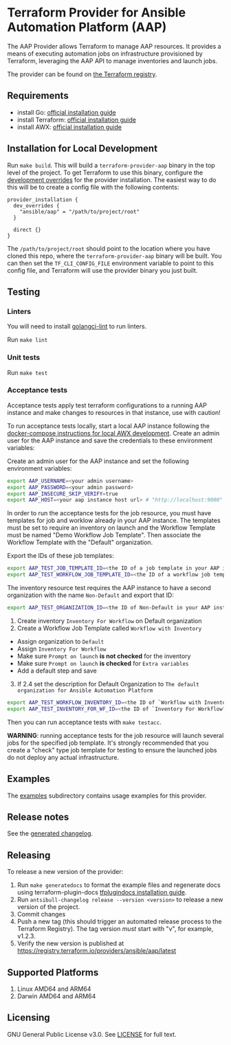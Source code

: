 # Terraform Provider for Ansible Automation Platform (AAP)

The AAP Provider allows Terraform to manage AAP resources. It provides a means of executing automation jobs on infrastructure provisioned by Terraform, leveraging the AAP API to manage inventories and launch jobs.

The provider can be found on [the Terraform registry](https://registry.terraform.io/providers/ansible/aap/latest).


## Requirements

- install Go: [official installation guide](https://go.dev/doc/install)
- install Terraform: [official installation guide](https://developer.hashicorp.com/terraform/tutorials/aws-get-started/install-cli)
- install AWX: [official installation guide](https://github.com/ansible/awx/blob/devel/INSTALL.md)

## Installation for Local Development

Run `make build`. This will build a `terraform-provider-aap` binary in the top level of the project. To get Terraform to use this binary, configure the [development overrides](https://developer.hashicorp.com/terraform/cli/config/config-file#development-overrides-for-provider-developers) for the provider installation. The easiest way to do this will be to create a config file with the following contents:

```
provider_installation {
  dev_overrides {
    "ansible/aap" = "/path/to/project/root"
  }

  direct {}
}
```

The `/path/to/project/root` should point to the location where you have cloned this repo, where the `terraform-provider-aap` binary will be built. You can then set the `TF_CLI_CONFIG_FILE` environment variable to point to this config file, and Terraform will use the provider binary you just built.

## Testing

### Linters
You will need to install [golangci-lint](https://golangci-lint.run/usage/install/) to run linters.

Run `make lint`

### Unit tests

Run `make test`

### Acceptance tests

Acceptance tests apply test terraform configurations to a running AAP instance and make changes to resources in that instance, use with caution!

To run acceptance tests locally, start a local AAP instance following the [docker-compose instructions for local AWX development](https://github.com/ansible/awx/blob/devel/tools/docker-compose/README.md). Create an admin user for the AAP instance and save the credentials to these environment variables:

Create an admin user for the AAP instance and set the following environment variables:

```bash
export AAP_USERNAME=<your admin username>
export AAP_PASSWORD=<your admin password>
export AAP_INSECURE_SKIP_VERIFY=true
export AAP_HOST=<your aap instance host url> # "http://localhost:9080" or "https://localhost:8043"
```

In order to run the acceptance tests for the job resource, you must have templates for job and worklow already in your AAP instance. The templates must be set to require an inventory on launch and the Workflow Template must be named "Demo Workflow Job Template". Then associate the Workflow Template with the "Default" organization.

Export the IDs of these job templates:

```bash
export AAP_TEST_JOB_TEMPLATE_ID=<the ID of a job template in your AAP instance>
export AAP_TEST_WORKFLOW_JOB_TEMPLATE_ID=<the ID of a workflow job template in your AAP instance>
```

The inventory resource test requires the AAP instance to have a second organization with the name `Non-Default` and export that ID:

```bash
export AAP_TEST_ORGANIZATION_ID=<the ID of Non-Default in your AAP instance>
```
1. Create inventory `Inventory For Workflow` on Default organization
2. Create a Workflow Job Template called `Workflow with Inventory`
  - Assign organization to `Default`
  - Assign `Inventory For Workflow`
  - Make sure `Prompt on launch` **is not checked** for the inventory
  - Make sure `Prompt on launch` **is checked** for `Extra variables`
  - Add a default step and save
3. If 2.4 set the description for Default Organization to `The default organization for Ansible Automation Platform`
```bash
export AAP_TEST_WORKFLOW_INVENTORY_ID=<the ID of `Workflow with Inventory`>
export AAP_TEST_INVENTORY_FOR_WF_ID=<the ID of `Inventory For Workflow"`>
```

Then you can run acceptance tests with `make testacc`.

**WARNING**: running acceptance tests for the job resource will launch several jobs for the specified job template. It's strongly recommended that you create a "check" type job template for testing to ensure the launched jobs do not deploy any actual infrastructure.

## Examples

The [examples](./examples/) subdirectory contains usage examples for this provider.

## Release notes

See the [generated changelog](https://github.com/ansible/terraform-provider-aap/tree/main/CHANGELOG.rst).

## Releasing

To release a new version of the provider:

1. Run `make generatedocs` to format the example files and regenerate docs using terraform-plugin-docs [tfplugindocs installation guide](https://github.com/hashicorp/terraform-plugin-docs?tab=readme-ov-file#installation).
2. Run `antsibull-changelog release --version <version>` to release a new version of the project.
3. Commit changes
4. Push a new tag (this should trigger an automated release process to the Terraform Registry). The tag version *must* start with "v", for example, v1.2.3.
5. Verify the new version is published at https://registry.terraform.io/providers/ansible/aap/latest

## Supported Platforms

1. Linux AMD64 and ARM64
2. Darwin AMD64 and ARM64

## Licensing

GNU General Public License v3.0. See [LICENSE](/LICENSE) for full text.
